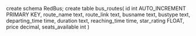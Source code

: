 create schema RedBus;
create table bus_routes(
id int AUTO_INCREMENT PRIMARY KEY,
route_name text,
route_link text,
busname text,
bustype text,
departing_time time,
duration text,
reaching_time time,
star_rating FLOAT,
price decimal,
seats_available int
)